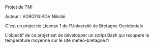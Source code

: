 Projet de TMI

Auteur : VOROTNIKOV Nikolai

C'est un projet de License 1 de l'Université de Bretagne Occidentale

L'objectif de ce projet est de développer un script Bash qui recupere la temperature moyenne sur le site meteo-bretagne.fr
